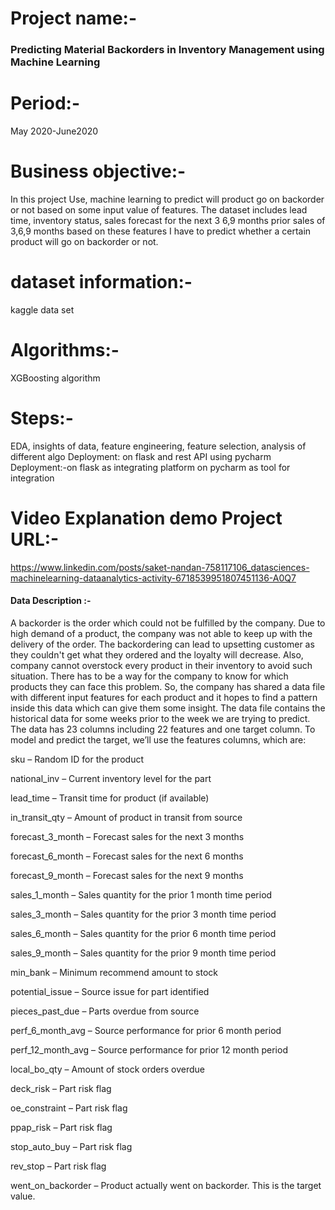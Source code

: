 # Project name:-

### Predicting Material Backorders in Inventory Management using Machine Learning

# Period:- 

May 2020-June2020

# Business objective:-

In this project Use, machine learning to predict will product go on backorder or not based on some input value of features. The dataset includes lead time, inventory status, sales forecast for the next 3 6,9 months prior sales of 3,6,9 months based on these features I have to predict whether a certain product will go on backorder or not.

# dataset information:-

kaggle data set
# Algorithms:- 

XGBoosting algorithm

# Steps:-

EDA, insights of data, feature engineering, feature selection, analysis of different algo Deployment: on flask and rest API using pycharm
Deployment:-on flask as integrating platform on pycharm as tool for integration

# Video Explanation demo Project URL:-

https://www.linkedin.com/posts/saket-nandan-758117106_datasciences-machinelearning-dataanalytics-activity-6718539951807451136-A0Q7

#### Data Description :-
A backorder is the order which could not be fulfilled by the company. Due to high demand of a product, the company was not able to keep up with the delivery of the order. The backordering can lead to upsetting customer as they couldn't get what they ordered and the loyalty will decrease.
Also, company cannot overstock every product in their inventory to avoid such situation.
There has to be a way for the company to know for which products they can face this problem.
So, the company has shared a data file with different input features for each product and it hopes to find a pattern inside this data which can give them some insight.
The data file contains the historical data for some weeks prior to the week we are trying to predict. 
The data has 23 columns including 22 features and one target column.
To model and predict the target, we’ll use the features columns, which are:

sku – 		 	Random ID for the product

national_inv –   	Current inventory level for the part

lead_time – 	 	Transit time for product (if available)

in_transit_qty – 	Amount of product in transit from source

forecast_3_month – 	Forecast sales for the next 3 months

forecast_6_month – 	Forecast sales for the next 6 months

forecast_9_month – 	Forecast sales for the next 9 months

sales_1_month – 	Sales quantity for the prior 1 month time period

sales_3_month – 	Sales quantity for the prior 3 month time period

sales_6_month – 	Sales quantity for the prior 6 month time period

sales_9_month – 	Sales quantity for the prior 9 month time period

min_bank – 		Minimum recommend amount to stock

potential_issue – 	Source issue for part identified

pieces_past_due – 	Parts overdue from source

perf_6_month_avg – 	Source performance for prior 6 month period

perf_12_month_avg – 	Source performance for prior 12 month period

local_bo_qty – 		Amount of stock orders overdue

deck_risk – 		Part risk flag

oe_constraint – 	Part risk flag

ppap_risk – 		Part risk flag

stop_auto_buy – 	Part risk flag

rev_stop – 		Part risk flag

went_on_backorder – 	Product actually went on backorder. This is the target value.


